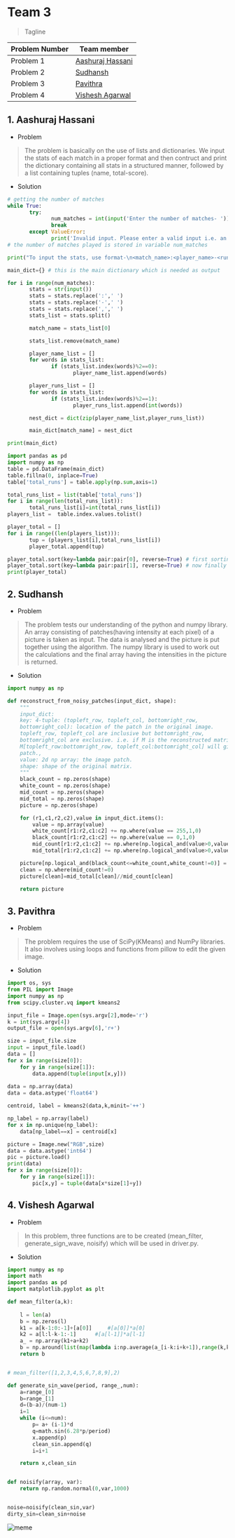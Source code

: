 # Team 3 

>Tagline

|Problem Number |Team member |
|--- |--- |
|Problem 1 |[Aashuraj Hassani](https://github.com/aashurajhassani "Go to the GitHub profile.") |
|Problem 2 |[Sudhansh](https://github.com/Sudhansh6) |
|Problem 3 | [Pavithra]( https://github.com/PavithraB10) |
|Problem 4 |[Vishesh Agarwal](https://github.com/Vishesh2k01) |

## 1. Aashuraj Hassani

- Problem

>The problem is basically on the use of lists and dictionaries. We input the stats of each match in a proper format and then contruct and print the dictionary containing all stats in a structured manner, followed by a list containing tuples (name, total-score).

- Solution

```python
# getting the number of matches
while True:
       try:
              num_matches = int(input('Enter the number of matches- '))
              break
       except ValueError:
              print('Invalid input. Please enter a valid input i.e. an integer')
# the number of matches played is stored in variable num_matches

print("To input the stats, use format-\n<match_name>:<player_name>-<runs>,<player_name>,<run>,...")

main_dict={} # this is the main dictionary which is needed as output

for i in range(num_matches):
       stats = str(input())
       stats = stats.replace(':',' ')
       stats = stats.replace('-',' ')
       stats = stats.replace(',',' ')
       stats_list = stats.split()

       match_name = stats_list[0]

       stats_list.remove(match_name)

       player_name_list = []
       for words in stats_list:
              if (stats_list.index(words)%2==0):
                     player_name_list.append(words)

       player_runs_list = []
       for words in stats_list:
              if (stats_list.index(words)%2==1):
                     player_runs_list.append(int(words))

       nest_dict = dict(zip(player_name_list,player_runs_list))

       main_dict[match_name] = nest_dict

print(main_dict)

import pandas as pd
import numpy as np
table = pd.DataFrame(main_dict)
table.fillna(0, inplace=True)
table['total_runs'] = table.apply(np.sum,axis=1)

total_runs_list = list(table['total_runs'])
for i in range(len(total_runs_list)):
       total_runs_list[i]=int(total_runs_list[i])
players_list =  table.index.values.tolist()

player_total = []
for i in range((len(players_list))):
       tup = (players_list[i],total_runs_list[i])
       player_total.append(tup)

player_total.sort(key=lambda pair:pair[0], reverse=True) # first sorting in decreasing lexicographic order of player name as this is the second priority
player_total.sort(key=lambda pair:pair[1], reverse=True) # now finally sorting in decreasing order of total runs as this is the first priority
print(player_total)
```
## 2. Sudhansh

- Problem 

> The problem tests our understanding of the python and numpy library. An array consisting of patches(having intensity at each pixel) of a picture is taken as input. The data is analysed and the picture is put together using the algorithm. The numpy library is used to work out the calculations and the final array having the intensities in the picture is returned.

- Solution
 
```python
import numpy as np

def reconstruct_from_noisy_patches(input_dict, shape):
	"""
	input_dict:
	key: 4-tuple: (topleft_row, topleft_col, bottomright_row,
	bottomright_col): location of the patch in the original image.
	topleft_row, topleft_col are inclusive but bottomright_row,
	bottomright_col are exclusive. i.e. if M is the reconstructed matrix.
	M[topleft_row:bottomright_row, topleft_col:bottomright_col] will give the
	patch.,
	value: 2d np array: the image patch.
	shape: shape of the original matrix.
	"""
	black_count = np.zeros(shape)
	white_count = np.zeros(shape)
	mid_count = np.zeros(shape)
	mid_total = np.zeros(shape)
	picture = np.zeros(shape)

	for (r1,c1,r2,c2),value in input_dict.items():
		value = np.array(value)
		white_count[r1:r2,c1:c2] += np.where(value == 255,1,0)
		black_count[r1:r2,c1:c2] += np.where(value == 0,1,0)
		mid_count[r1:r2,c1:c2] += np.where(np.logical_and(value>0,value<255),1,0)
		mid_total[r1:r2,c1:c2] += np.where(np.logical_and(value>0,value<255),value,0)

	picture[np.logical_and(black_count<=white_count,white_count!=0)] = 255 
	clean = np.where(mid_count!=0)
	picture[clean]=mid_total[clean]//mid_count[clean]	
	
	return picture
```

## 3. Pavithra

- Problem

> The problem requires the use of SciPy(KMeans) and NumPy libraries. It also involves using loops and functions from pillow to edit the given image.

- Solution

```python
import os, sys
from PIL import Image
import numpy as np
from scipy.cluster.vq import kmeans2

input_file = Image.open(sys.argv[2],mode='r')
k = int(sys.argv[4])
output_file = open(sys.argv[6],'r+') 

size = input_file.size
input = input_file.load()
data = []
for x in range(size[0]):
	for y in range(size[1]):
		data.append(tuple(input[x,y]))
    
data = np.array(data)
data = data.astype('float64')	

centroid, label = kmeans2(data,k,minit='++')

np_label = np.array(label)
for x in np.unique(np_label):
	data[np_label==x] = centroid[x]

picture = Image.new("RGB",size)
data = data.astype('int64')
pic = picture.load()
print(data)
for x in range(size[0]):
	for y in range(size[1]):
		pic[x,y] = tuple(data[x*size[1]+y]) 
```

## 4. Vishesh Agarwal

- Problem

> In this problem, three functions are to be created (mean_filter, generate_sign_wave, noisify) which will be used in driver.py.

- Solution

```python
import numpy as np
import math
import pandas as pd
import matplotlib.pyplot as plt

def mean_filter(a,k):
	
	l = len(a)
	b = np.zeros(l)
	k1 = a[k-1:0:-1]+[a[0]]		#[a[0]]*a[0]
	k2 = a[l:l-k-1:-1]		#[a[l-1]]*a[l-1]
	a_ = np.array(k1+a+k2)
	b = np.around(list(map(lambda i:np.average(a_[i-k:i+k+1]),range(k,k+l))),1)
	return b


# mean_filter([1,2,3,4,5,6,7,8,9],2)

def generate_sin_wave(period, range_,num):
	a=range_[0]
	b=range_[1]
	d=(b-a)/(num-1)
	i=1
	while (i<=num):
		p= a+ (i-1)*d
		q=math.sin(6.28*p/period)
		x.append(p)
		clean_sin.append(q)
		i=i+1

	return x,clean_sin


def noisify(array, var):
	return np.random.normal(0,var,1000)


noise=noisify(clean_sin,var)
dirty_sin=clean_sin+noise
```

![meme](https://scontent.fhyd13-1.fna.fbcdn.net/v/t1.0-9/92665420_1049775758742141_7293480417141719040_n.jpg?_nc_cat=106&_nc_sid=825194&_nc_ohc=YfbjBa8NLqsAX9QnPhq&_nc_ht=scontent.fhyd13-1.fna&oh=9b6781d8e51a71aab75cab5f5971aa42&oe=5EAF7EEE)

